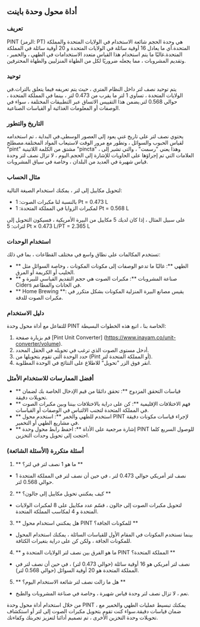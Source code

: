 ## أداة محول وحدة باينت

### تعريف
PINT (الرمز: PT) هي وحدة الحجم شائعة الاستخدام في الولايات المتحدة والمملكة المتحدة.أي ما يعادل 16 أوقية سائلة في الولايات المتحدة و 20 أوقية سائلة في المملكة المتحدة.غالبًا ما يتم استخدام هذا القياس متعدد الاستخدامات في الطهي ، والخمير ، وتقديم المشروبات ، مما يجعله ضروريًا لكل من الطهاة المنزليين والطهاة المحترفين.

### توحيد
يتم توحيد نصف لتر داخل النظام المتري ، حيث يتم تعريفه فيما يتعلق بالترات.في الولايات المتحدة ، تساوي 1 لتر ما يقرب من 0.473 لتر ، بينما في المملكة المتحدة ، حوالي 0.568 لتر.يضمن هذا التقييس الاتساق عبر التطبيقات المختلفة ، سواء في الوصفات أو المعلومات الغذائية أو القياسات الصناعية.

### التاريخ والتطور
يحتوي نصف لتر على تاريخ غني يعود إلى العصور الوسطى.في البداية ، تم استخدامه لقياس الحبوب والسوائل ، وتطور مع مرور الوقت لاستيعاب المواد المختلفة.مصطلح "pint" مشتق من الكلمة اللاتينية "pincta" ، وهذا يعني "رسمت" ، والتي تشير إلى العلامات التي تم إجراؤها على الحاويات للإشارة إلى الحجم.اليوم ، لا تزال نصف لتر وحدة قياس شهيرة في العديد من البلدان ، وخاصة في سياق المشروبات.

### مثال الحساب
لتحويل مكاييل إلى لتر ، يمكنك استخدام الصيغة التالية:
- بالنسبة لنا مكبرات الصوت: 1 Pt = 0.473 L
- لمكبرات الزوايا في المملكة المتحدة: 1 Pt = 0.568 L

على سبيل المثال ، إذا كان لديك 5 مكاييل من البيرة الأمريكية ، فسيكون التحويل إلى لترات:
5 Pt × 0.473 L/PT = 2.365 L

### استخدام الوحدات
تستخدم المكالمات على نطاق واسع في مختلف القطاعات ، بما في ذلك:
- ** الطهي **: غالبًا ما تدعو الوصفات إلى مكونات المكونات ، وخاصة السوائل مثل الحليب أو الكريمة أو المرق.
- ** صناعة المشروبات **: مكبرات الصوت هي حجم التقديم القياسي للبيرة و Ciders في الحانات والمطاعم.
- ** Home Brewing **: يقيس مصانع البيرة المنزلية المكونات بشكل متكرر في مكبرات الصوت للدقة.

### دليل الاستخدام
للتفاعل مع أداة محول وحدة PINT الخاصة بنا ، اتبع هذه الخطوات البسيطة:
1. قم بزيارة صفحة [Pint Unit Converter] (https://www.inayam.co/unit-converter/volume).
2. أدخل مستوى الصوت الذي ترغب في تحويله في الحقل المحدد.
3. حدد الوحدة التي تقوم بتحويلها من (Pint أو المملكة المتحدة لتر).
4. انقر فوق الزر "تحويل" للاطلاع على النتائج في الوحدة المطلوبة.

### أفضل الممارسات للاستخدام الأمثل
- ** قياسات التحقق المزدوج **: تحقق دائمًا من قيم الإدخال الخاصة بك لضمان تحويلات دقيقة.
- ** فهم الاختلافات الإقليمية **: كن على دراية بالاختلافات بيننا وبين مكبرات الصوت في المملكة المتحدة لتجنب الالتباس في الوصفات أو القياسات.
- ** استخدم للطهي والخمر **: استخدم محول PINT لإجراء قياسات مكونات دقيقة في مشاريع الطهي أو التخمير.
- ** إشارة مرجعية على الأداة **: احفظ رابط محول وحدة PINT للوصول السريع كلما احتجت إلى تحويل وحدات التخزين.

### أسئلة متكررة (الأسئلة الشائعة)

1. ** ما هو 1 نصف لتر في لتر؟ **
- 1 نصف لتر أمريكي حوالي 0.473 لتر ، في حين أن نصف لتر في المملكة المتحدة حوالي 0.568 لتر.

2. ** كيف يمكنني تحويل مكاييل إلى جالون؟ **
- لتحويل مكبرات الصوت إلى جالون ، قسّم عدد مكاييل على 8 لمكبرات الولايات المتحدة و 4 لمكاسب المملكة المتحدة.

3. ** هل يمكنني استخدام محول PINT للمكونات الجافة؟ **
- بينما تستخدم المكونات في المقام الأول للقياسات السائلة ، يمكنك استخدام المحول للمكونات الجافة ، ولكن كن على دراية بتغيرات الكثافة.

4. ** ما هو الفرق بين نصف لتر الولايات المتحدة و PINT المملكة المتحدة؟ **
- نصف لتر أمريكي هو 16 أوقية سائلة (حوالي 0.473 لتر) ، في حين أن نصف لتر في المملكة المتحدة هو 20 أوقية السوائل (حوالي 0.568 لتر).

5. ** هل ما زالت نصف لتر شائعة الاستخدام اليوم؟ **
- نعم ، لا تزال نصف لتر وحدة قياس شهيرة ، وخاصة في صناعة المشروبات والطبخ.

من خلال استخدام أداة محول وحدة PINT ، يمكنك تبسيط عمليات الطهي والخمير مع ضمان قياسات دقيقة.سواء كنت تقوم بتحويل مكبرات الصوت إلى لتر أو استكشاف تحويلات وحدة التخزين الأخرى ، تم تصميم أدائنا لتعزيز تجربتك وكفاءتك.